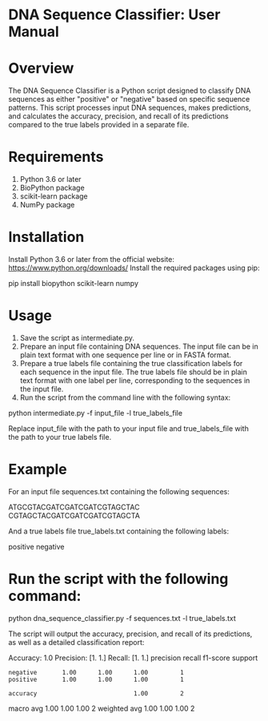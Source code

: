 # DNA Sequence Classifier: User Manual

# Overview

The DNA Sequence Classifier is a Python script designed to classify DNA sequences as either "positive" or "negative" based on specific sequence patterns. This script processes input DNA sequences, makes predictions, and calculates the accuracy, precision, and recall of its predictions compared to the true labels provided in a separate file.

# Requirements
1. Python 3.6 or later
2. BioPython package
3. scikit-learn package
4. NumPy package

# Installation
Install Python 3.6 or later from the official website: https://www.python.org/downloads/
Install the required packages using pip:

pip install biopython scikit-learn numpy

# Usage
1. Save the script as intermediate.py.
2. Prepare an input file containing DNA sequences. The input file can be in plain text format with one sequence per line or in FASTA format.
3. Prepare a true labels file containing the true classification labels for each sequence in the input file. The true labels file should be in plain text format with one label per line, corresponding to the sequences in the input file.
4. Run the script from the command line with the following syntax:

python intermediate.py -f input_file -l true_labels_file

Replace input_file with the path to your input file and true_labels_file with the path to your true labels file.

# Example
For an input file sequences.txt containing the following sequences:

ATGCGTACGATCGATCGATCGTAGCTAC
CGTAGCTACGATCGATCGATCGTAGCTA

And a true labels file true_labels.txt containing the following labels:

positive
negative

# Run the script with the following command:

python dna_sequence_classifier.py -f sequences.txt -l true_labels.txt

The script will output the accuracy, precision, and recall of its predictions, as well as a detailed classification report:

Accuracy: 1.0
Precision: [1. 1.]
Recall: [1. 1.]
              precision    recall  f1-score   support

    negative       1.00      1.00      1.00         1
    positive       1.00      1.00      1.00         1

    accuracy                           1.00         2
   macro avg       1.00      1.00      1.00         2
weighted avg       1.00      1.00      1.00         2

